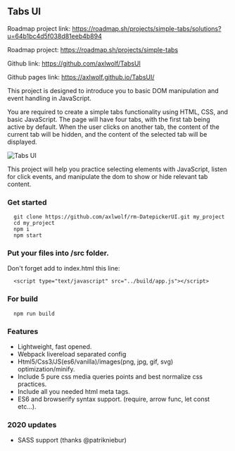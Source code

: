 ## Tabs UI

Roadmap project link: https://roadmap.sh/projects/simple-tabs/solutions?u=64b1bc4d5f038d81eeb4b894

Roadmap project: https://roadmap.sh/projects/simple-tabs

Github link: https://github.com/axlwolf/TabsUI

Github pages link: https://axlwolf.github.io/TabsUI/

This project is designed to introduce you to basic DOM manipulation and event handling in JavaScript.

You are required to create a simple tabs functionality using HTML, CSS, and basic JavaScript. The page will have four tabs, with the first tab being active by default. When the user clicks on another tab, the content of the current tab will be hidden, and the content of the selected tab will be displayed.

![Tabs UI](https://assets.roadmap.sh/guest/simple-tabs-8e6gy.png)

This project will help you practice selecting elements with JavaScript, listen for click events, and manipulate the dom to show or hide relevant tab content.

### Get started

```
  git clone https://github.com/axlwolf/rm-DatepickerUI.git my_project
  cd my_project
  npm i
  npm start
```

### Put your files into /src folder.

Don't forget add to index.html this line:
```
  <script type="text/javascript" src="../build/app.js"></script>
```

### For build

```
  npm run build
```

### Features

- Lightweight, fast opened.
- Webpack livereload separated config
- Html5/Css3/JS(es6/vanilla)/images(png, jpg, gif, svg) optimization/minify.
- Include 5 pure css media queries points and best normalize css practices.
- Include all you needed html meta tags.
- ES6 and browserify syntax support. (require, arrow func, let const etc...).

### 2020 updates

- SASS support (thanks @patrikniebur)
